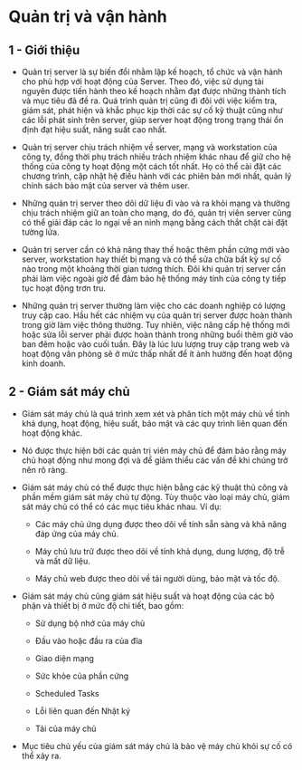 # Quản trị và vận hành



## 1 - Giới thiệu

- Quản trị server là sự biến đổi nhằm lập kế hoạch, tổ chức và vận hành cho phù hợp với hoạt động của Server. Theo đó, việc sử dụng tài nguyên được tiến hành theo kế hoạch nhằm đạt được những thành tích và mục tiêu đã đề ra. Quá trình quản trị cũng đi đôi với việc kiểm tra, giám sát, phát hiện và khắc phục kịp thời các sự cố kỹ thuật cũng như các lỗi phát sinh trên server, giúp server hoạt động trong trạng thái ổn định đạt hiệu suất, năng suất cao nhất.

- Quản trị server chịu trách nhiệm về server, mạng và workstation của công ty, đồng thời phụ trách nhiều trách nhiệm khác nhau để giữ cho hệ thống của công ty hoạt động một cách tốt nhất. Họ có thể cài đặt các chương trình, cập nhật hệ điều hành với các phiên bản mới nhất, quản lý chính sách bảo mật của server và thêm user.

- Những quản trị server theo dõi dữ liệu đi vào và ra khỏi mạng và thường chịu trách nhiệm giữ an toàn cho mạng, do đó, quản trị viên server cũng có thể giải đáp các lo ngại về an ninh mạng bằng cách thắt chặt cài đặt tường lửa.

- Quản trị server cần có khả năng thay thế hoặc thêm phần cứng mới vào server, workstation hay thiết bị mạng và có thể sửa chữa bất kỳ sự cố nào trong một khoảng thời gian tương thích. Đôi khi quản trị server cần phải làm việc ngoài giờ để đảm bảo hệ thống máy tính của công ty tiếp tục hoạt động trơn tru.

- Những quản trị server thường làm việc cho các doanh nghiệp có lượng truy cập cao. Hầu hết các nhiệm vụ của quản trị server được hoàn thành trong giờ làm việc thông thường. Tuy nhiên, việc nâng cấp hệ thống mới hoặc sửa lỗi server phải được hoàn thành trong những buổi thêm giờ vào ban đêm hoặc vào cuối tuần. Đây là lúc lưu lượng truy cập trang web và hoạt động văn phòng sẽ ở mức thấp nhất để ít ảnh hưởng đến hoạt động kinh doanh.

## 2 - Giám sát máy chủ

- Giám sát máy chủ là quá trình xem xét và phân tích một máy chủ về tính khả dụng, hoạt động, hiệu suất, bảo mật và các quy trình liên quan đến hoạt động khác.

- Nó được thực hiện bởi các quản trị viên máy chủ để đảm bảo rằng máy chủ hoạt động như mong đợi và để giảm thiểu các vấn đề khi chúng trở nên rõ ràng.

- Giám sát máy chủ có thể được thực hiện bằng các kỹ thuật thủ công và phần mềm giám sát máy chủ tự động. Tùy thuộc vào loại máy chủ, giám sát máy chủ có thể có các mục tiêu khác nhau. Ví dụ:

  - Các máy chủ ứng dụng được theo dõi về tính sẵn sàng và khả năng đáp ứng của máy chủ.

  - Máy chủ lưu trữ được theo dõi về tính khả dụng, dung lượng, độ trễ và mất dữ liệu.

  - Máy chủ web được theo dõi về tải người dùng, bảo mật và tốc độ.


- Giám sát máy chủ cũng giám sát hiệu suất và hoạt động của các bộ phận và thiết bị ở mức độ chi tiết, bao gồm:

  - Sử dụng bộ nhớ của máy chủ

  - Đầu vào hoặc đầu ra của đĩa

  - Giao diện mạng

  - Sức khỏe của phần cứng

  - Scheduled Tasks

  - Lỗi liên quan đến Nhật ký

  - Tải của máy chủ
- Mục tiêu chủ yếu của giám sát máy chủ là bảo vệ máy chủ khỏi sự cố có thể xảy ra.